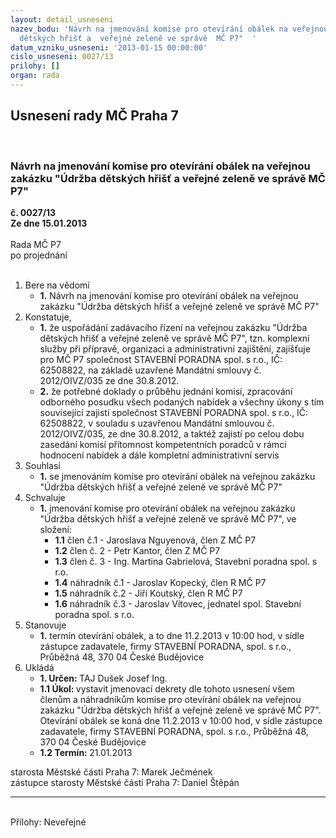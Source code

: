 ```yaml
---
layout: detail_usneseni
nazev_bodu: 'Návrh na jmenování komise pro otevírání obálek na veřejnou zakázku "Údržba
  dětských hřišť a  veřejné zeleně ve správě  MČ P7"  '
datum_vzniku_usneseni: '2013-01-15 00:00:00'
cislo_usneseni: 0027/13
prilohy: []
organ: rada
---
```

<div id="ucUsn_pList" class="usn">
	<span><h2>Usnesení rady MČ Praha 7 </h2>
<br></span><div class="standBody">
<span><h3>Návrh na jmenování komise pro otevírání obálek na veřejnou zakázku "Údržba dětských hřišť a  veřejné zeleně ve správě  MČ P7"  </h3></span><div class="center">
		<strong>č. 0027/13</strong><br>
	</div>
<div class="center">
		<strong>Ze dne 15.01.2013</strong><br><br>
	</div>Rada MČ P7<br> po projednání<br><br><ol>
<li>Bere na vědomí<ul><li>
<strong>1.</strong> Návrh na jmenování komise pro otevírání obálek na veřejnou zakázku "Údržba dětských hřišť a  veřejné zeleně ve správě  MČ P7"  </li></ul>
</li>
<li>Konstatuje,<ul>
<li>
<strong>1.</strong> že uspořádání zadávacího řízení na veřejnou zakázku "Údržba dětských hřišť a  veřejné zeleně ve správě  MČ P7",  tzn. komplexní služby při přípravě, organizaci a administrativní zajištění, zajišťuje pro MČ P7 společnost STAVEBNÍ PORADNA spol. s r.o., IČ: 62508822, na základě uzavřené Mandátní smlouvy č. 2012/OIVZ/035 ze dne 30.8.2012.</li>
<li>
<strong>2.</strong> že potřebné doklady o průběhu jednání komisí, zpracování odborného posudku všech podaných nabídek a všechny úkony s tím související zajistí společnost STAVEBNÍ PORADNA spol. s r.o., IČ: 62508822, v souladu s uzavřenou Mandátní smlouvou č. 2012/OIVZ/035, ze dne 30.8.2012, a taktéž zajistí po celou dobu zasedání komisí přítomnost kompetentních poradců v rámci hodnocení nabídek a dále kompletní administrativní servis </li>
</ul>
</li>
<li>Souhlasí<ul><li>
<strong>1.</strong> se jmenováním komise pro otevírání obálek na veřejnou zakázku "Údržba dětských hřišť a  veřejné zeleně ve správě  MČ P7"    </li></ul>
</li>
<li>Schvaluje<ul><li>
<strong>1.</strong> jmenování komise pro otevírání obálek na veřejnou zakázku "Údržba dětských hřišť a veřejné zeleně ve správě  MČ P7", ve složení:<ul>
<li>
<strong>1.1</strong> člen č.1 - Jaroslava Nguyenová, člen Z MČ P7</li>
<li>
<strong>1.2</strong> člen č. 2 - Petr Kantor, člen Z MČ P7</li>
<li>
<strong>1.3</strong> člen č. 3 - Ing. Martina Gabrielová, Stavební poradna spol. s r.o.</li>
<li>
<strong>1.4</strong> náhradník č.1 - Jaroslav Kopecký, člen R MČ P7</li>
<li>
<strong>1.5</strong> náhradník č.2 - Jiří Koutský, člen R MČ P7</li>
<li>
<strong>1.6</strong> náhradník č.3 - Jaroslav Vítovec, jednatel spol. Stavební poradna spol. s r.o. </li>
</ul>
</li></ul>
</li>
<li>Stanovuje<ul><li>
<strong>1.</strong> termín otevírání obálek, a to dne 11.2.2013 v 10:00 hod, v sídle zástupce zadavatele, firmy STAVEBNÍ PORADNA, spol. s r.o., Průběžná 48, 370 04 České Budějovice </li></ul>
</li>
<li>Ukládá<ul>
<li>
<strong>1. Určen: </strong>TAJ Dušek Josef Ing.</li>
<li>
<strong>1.1 Úkol: </strong>vystavit jmenovací dekrety dle tohoto usnesení všem členům a náhradníkům komise pro otevírání obálek na veřejnou zakázku "Údržba dětských hřišť a  veřejné zeleně ve správě  MČ P7". Otevírání obálek se koná dne 11.2.2013 v 10:00 hod, v sídle zástupce zadavatele, firmy STAVEBNÍ PORADNA, spol. s r.o., Průběžná 48, 370 04 České Budějovice </li>
<li>
<strong>1.2 Termín: </strong>21.01.2013</li>
</ul>
</li>
</ol>starosta Městské části Praha 7: Marek Ječmének<br>zástupce starosty Městské části Praha 7: Daniel Štěpán <hr>
<br>Přílohy: Neveřejné</div>
</div>